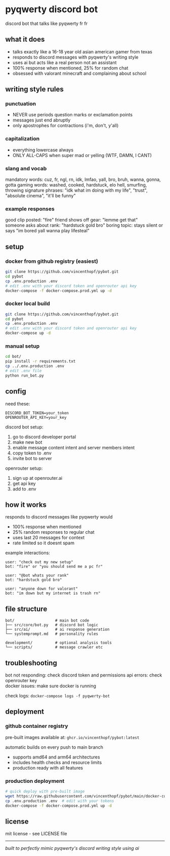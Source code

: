 # pyqwerty discord bot

discord bot that talks like pyqwerty fr fr

## what it does

- talks exactly like a 16-18 year old asian american gamer from texas
- responds to discord messages with pyqwerty's writing style
- uses ai but acts like a real person not an assistant
- 100% response when mentioned, 25% for random chat
- obsessed with valorant minecraft and complaining about school

## writing style rules

### punctuation
- NEVER use periods question marks or exclamation points
- messages just end abruptly
- only apostrophes for contractions (i'm, don't, y'all)

### capitalization  
- everything lowercase always
- ONLY ALL-CAPS when super mad or yelling (WTF, DAMN, I CANT)

### slang and vocab
mandatory words: cuz, fr, ngl, rn, idk, lmfao, yall, bro, bruh, wanna, gonna, gotta
gaming words: washed, cooked, hardstuck, elo hell, smurfing, throwing
signature phrases: "idk what im doing with my life", "trust", "absolute cinema", "it'll be funny"

### example responses
good clip posted: "fire"
friend shows off gear: "lemme get that"  
someone asks about rank: "hardstuck gold bro"
boring topic: stays silent or says "im bored yall wanna play lifesteal"

## setup

### docker from github registry (easiest)
```bash
git clone https://github.com/vincenthopf/pybot.git
cd pybot
cp .env.production .env
# edit .env with your discord token and openrouter api key
docker-compose -f docker-compose.prod.yml up -d
```

### docker local build
```bash
git clone https://github.com/vincenthopf/pybot.git
cd pybot
cp .env.production .env
# edit .env with your discord token and openrouter api key
docker-compose up -d
```

### manual setup
```bash
cd bot/
pip install -r requirements.txt
cp ../.env.production .env  
# edit .env file
python run_bot.py
```

## config

need these:
```
DISCORD_BOT_TOKEN=your_token
OPENROUTER_API_KEY=your_key
```

discord bot setup:
1. go to discord developer portal
2. make new bot  
3. enable message content intent and server members intent
4. copy token to .env
5. invite bot to server

openrouter setup:
1. sign up at openrouter.ai
2. get api key
3. add to .env

## how it works

responds to discord messages like pyqwerty would
- 100% response when mentioned  
- 25% random responses to regular chat
- uses last 20 messages for context
- rate limited so it doesnt spam

example interactions:
```
user: "check out my new setup"
bot: "fire" or "you should send me a pc fr"

user: "@bot whats your rank"  
bot: "hardstuck gold bro"

user: "anyone down for valorant"
bot: "im down but my internet is trash rn"
```

## file structure
```
bot/                  # main bot code
├── src/core/bot.py   # discord bot logic  
├── src/ai/           # ai response generation
└── systemprompt.md   # personality rules

development/          # optional analysis tools
└── scripts/          # message crawler etc
```

## troubleshooting

bot not responding: check discord token and permissions
api errors: check openrouter key  
docker issues: make sure docker is running

check logs: `docker-compose logs -f pyqwerty-bot`

## deployment

### github container registry
pre-built images available at: `ghcr.io/vincenthopf/pybot:latest`

automatic builds on every push to main branch
- supports amd64 and arm64 architectures
- includes health checks and resource limits
- production ready with all features

### production deployment
```bash
# quick deploy with pre-built image
wget https://raw.githubusercontent.com/vincenthopf/pybot/main/docker-compose.prod.yml
cp .env.production .env  # edit with your tokens
docker-compose -f docker-compose.prod.yml up -d
```

## license

mit license - see LICENSE file

---

*built to perfectly mimic pyqwerty's discord writing style using ai*